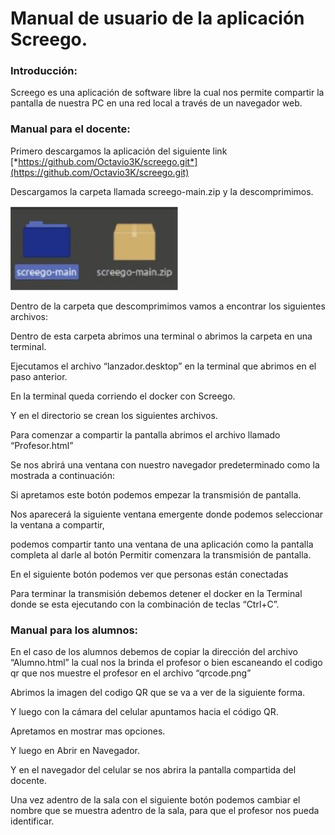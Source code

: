 <span id="anchor"></span>Manual de usuario de la aplicación Screego.
====================================================================

### <span id="anchor-1"></span>Introducción:

Screego es una aplicación de software libre la cual nos permite
compartir la pantalla de nuestra PC en una red local a través de un
navegador web.

### <span id="anchor-2"></span>Manual para el docente:

Primero descargamos la aplicación del siguiente link
[*https://github.com/Octavio3K/screego.git*](https://github.com/Octavio3K/screego.git)

Descargamos la carpeta llamada screego-main.zip y la descomprimimos.

![alt text](https://github.com/Octavio3K/screego/blob/main/assets/1.png)

Dentro de la carpeta que descomprimimos vamos a encontrar los siguientes
archivos:

Dentro de esta carpeta abrimos una terminal o abrimos la carpeta en una
terminal.

Ejecutamos el archivo “lanzador.desktop” en la terminal que abrimos en
el paso anterior.

En la terminal queda corriendo el docker con Screego.

Y en el directorio se crean los siguientes archivos.

Para comenzar a compartir la pantalla abrimos el archivo llamado
“Profesor.html”

Se nos abrirá una ventana con nuestro navegador predeterminado como la
mostrada a continuación:

Si apretamos este botón podemos empezar la transmisión de pantalla.

Nos aparecerá la siguiente ventana emergente donde podemos seleccionar
la ventana a compartir,

podemos compartir tanto una ventana de una aplicación como la pantalla
completa al darle al botón Permitir comenzara la transmisión de
pantalla.

En el siguiente botón podemos ver que personas están conectadas

Para terminar la transmisión debemos detener el docker en la Terminal
donde se esta ejecutando con la combinación de teclas “Ctrl+C”.

### <span id="anchor-3"></span>Manual para los alumnos:

En el caso de los alumnos debemos de copiar la dirección del archivo
“Alumno.html” la cual nos la brinda el profesor o bien escaneando el
codigo qr que nos muestre el profesor en el archivo “qrcode.png”

Abrimos la imagen del codigo QR que se va a ver de la siguiente forma.

Y luego con la cámara del celular apuntamos hacia el código QR.

Apretamos en mostrar mas opciones.

Y luego en Abrir en Navegador.

Y en el navegador del celular se nos abrira la pantalla compartida del
docente.

Una vez adentro de la sala con el siguiente botón podemos cambiar el
nombre que se muestra adentro de la sala, para que el profesor nos pueda
identificar.
